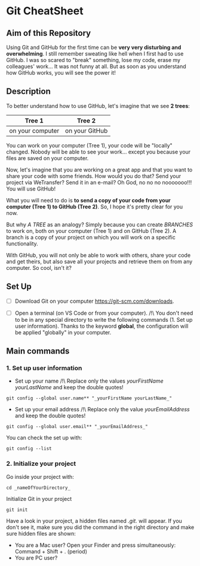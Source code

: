 # Git CheatSheet

## Aim of this Repository
Using Git and GitHub for the first time can be **very very disturbing and overwhelming**.
I still remember sweating like hell when I first had to use GitHub. I was so scared to "break" something, lose my code, erase my colleagues' work... It was not funny at all.
But as soon as you understand how GitHub works, you will see the power it!


## Description
To better understand how to use GitHub, let's imagine that we see **2 trees**:

Tree 1  | Tree 2
------------- | -------------
on your computer  | on your GitHub

You can work on your computer (Tree 1), your code will be "locally" changed. Nobody will be able to see your work... except you because your files are saved on your computer.

Now, let's imagine that you are working on a great app and that you want to share your code with some friends. How would you do that? Send your project via WeTransfer? Send it in an e-mail? Oh God, no no no nooooooo!!! You will use GitHub!

What you will need to do is **to send a copy of your code from your computer (Tree 1) to GitHub (Tree 2)**.
So, I hope it's pretty clear for you now.

But why _A TREE_ as an analogy? Simply because you can create _BRANCHES_ to work on, both on your computer (Tree 1) and on GitHub (Tree 2). A branch is a copy of your project on which you will work on a specific functionality. 


With GitHub, you will not only be able to work with others, share your code and get theirs, but also save all your projects and retrieve them on from any computer. So cool, isn't it?



## Set Up
- [ ] Download Git on your computer <https://git-scm.com/downloads>.
- [ ] Open a terminal (on VS Code or from your computer).
/!\ You don't need to be in any special directory to write the following commands (1. Set up user information). Thanks to the keyword **global**, the configuration will be applied "globally" in your computer.


## Main commands

### 1. Set up user information

- Set up your name
/!\ Replace only the values _yourFirstName yourLastName_ and keep the double quotes!
```
git config --global user.name** "_yourFirstName yourLastName_"
```

- Set up your email address
/!\ Replace only the value _yourEmailAddress_ and keep the double quotes!
```
git config --global user.email** "_yourEmailAddress_"
```


You can check the set up with:
```
git config --list
```

### 2. Initialize your project

Go inside your project with:
```
cd _nameOfYourDirectory_
```


Initialize Git in your project
```
git init
```

Have a look in your project, a hidden files named _.git._ will appear.
If you don't see it, make sure you did the command in the right directory and make sure hidden files are shown:
* You are a Mac user? Open your Finder and press simultaneously: Command + Shift + . (period) 
* You are PC user? 




